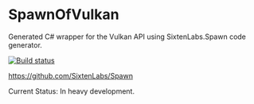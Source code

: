 # SpawnOfVulkan
Generated C# wrapper for the Vulkan API using SixtenLabs.Spawn code generator.

[![Build status](https://ci.appveyor.com/api/projects/status/mmuiyfsyup8aa55o?svg=true)](https://ci.appveyor.com/project/pglaspey/spawnofvulkan)

https://github.com/SixtenLabs/Spawn

Current Status: In heavy development.
